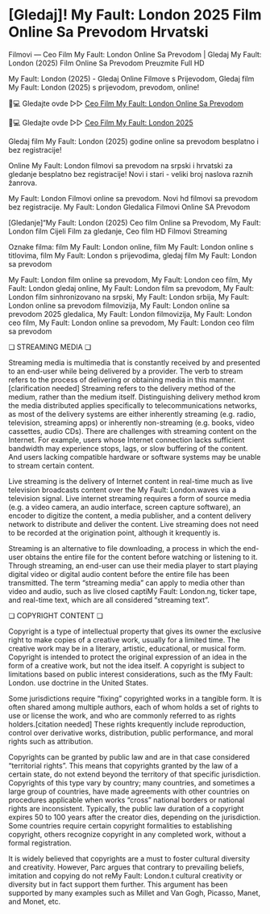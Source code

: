 # [Gledaj]! My Fault: London 2025 Film Online Sa Prevodom Hrvatski

Filmovi — Ceo Film My Fault: London Online Sa Prevodom | Gledaj My Fault: London (2025) Film Online Sa Prevodom Preuzmite Full HD

My Fault: London (2025) - Gledaj Online Filmove s Prijevodom, Gledaj film My Fault: London (2025) s prijevodom, prevodom, online!

📱💻 Gledajte ovde ▷▷ [Ceo Film My Fault: London Online Sa Prevodom](https://t.co/3nE1mn8vGO)

📱💻 Gledajte ovde ▷▷ [Ceo Film My Fault: London 2025](https://t.co/3nE1mn8vGO)

Gledaj film My Fault: London (2025) godine online sa prevodom besplatno i bez registracije!

Online My Fault: London filmovi sa prevodom na srpski i hrvatski za gledanje besplatno bez registracije! Novi i stari - veliki broj naslova raznih žanrova.

My Fault: London Filmovi online sa prevodom. Novi hd filmovi sa prevodom bez registracije. My Fault: London Gledalica Filmovi Online SA Prevodom

[Gledanje]“My Fault: London (2025) Ceo film Online sa Prevodom, My Fault: London film Cijeli Film za gledanje, Ceo film HD Filmovi Streaming

Oznake filma: film My Fault: London online, film My Fault: London online s titlovima, film My Fault: London s prijevodima, gledaj film My Fault: London sa prevodom

My Fault: London film online sa prevodom, My Fault: London ceo film, My Fault: London gledaj online, My Fault: London film sa prevodom, My Fault: London film sinhronizovano na srpski, My Fault: London srbija, My Fault: London online sa prevodom filmovizija, My Fault: London online sa prevodom 2025 gledalica, My Fault: London filmovizija, My Fault: London ceo film, My Fault: London online sa prevodom, My Fault: London ceo film sa prevodom

❏ STREAMING MEDIA ❏

Streaming media is multimedia that is constantly received by and presented to an end-user while being delivered by a provider. The verb to stream refers to the process of delivering or obtaining media in this manner.[clarification needed] Streaming refers to the delivery method of the medium, rather than the medium itself. Distinguishing delivery method krom the media distributed applies specifically to telecommunications networks, as most of the delivery systems are either inherently streaming (e.g. radio, television, streaming apps) or inherently non-streaming (e.g. books, video cassettes, audio CDs). There are challenges with streaming content on the Internet. For example, users whose Internet connection lacks sufficient bandwidth may experience stops, lags, or slow buffering of the content. And users lacking compatible hardware or software systems may be unable to stream certain content.

Live streaming is the delivery of Internet content in real-time much as live television broadcasts content over the My Fault: London.waves via a television signal. Live internet streaming requires a form of source media (e.g. a video camera, an audio interface, screen capture software), an encoder to digitize the content, a media publisher, and a content delivery network to distribute and deliver the content. Live streaming does not need to be recorded at the origination point, although it krequently is.

Streaming is an alternative to file downloading, a process in which the end-user obtains the entire file for the content before watching or listening to it. Through streaming, an end-user can use their media player to start playing digital video or digital audio content before the entire file has been transmitted. The term “streaming media” can apply to media other than video and audio, such as live closed captiMy Fault: London.ng, ticker tape, and real-time text, which are all considered “streaming text”.

❏ COPYRIGHT CONTENT ❏

Copyright is a type of intellectual property that gives its owner the exclusive right to make copies of a creative work, usually for a limited time. The creative work may be in a literary, artistic, educational, or musical form. Copyright is intended to protect the original expression of an idea in the form of a creative work, but not the idea itself. A copyright is subject to limitations based on public interest considerations, such as the fMy Fault: London. use doctrine in the United States.

Some jurisdictions require “fixing” copyrighted works in a tangible form. It is often shared among multiple authors, each of whom holds a set of rights to use or license the work, and who are commonly referred to as rights holders.[citation needed] These rights krequently include reproduction, control over derivative works, distribution, public performance, and moral rights such as attribution.

Copyrights can be granted by public law and are in that case considered “territorial rights”. This means that copyrights granted by the law of a certain state, do not extend beyond the territory of that specific jurisdiction. Copyrights of this type vary by country; many countries, and sometimes a large group of countries, have made agreements with other countries on procedures applicable when works “cross” national borders or national rights are inconsistent. Typically, the public law duration of a copyright expires 50 to 100 years after the creator dies, depending on the jurisdiction. Some countries require certain copyright formalities to establishing copyright, others recognize copyright in any completed work, without a formal registration.

It is widely believed that copyrights are a must to foster cultural diversity and creativity. However, Parc argues that contrary to prevailing beliefs, imitation and copying do not reMy Fault: London.t cultural creativity or diversity but in fact support them further. This argument has been supported by many examples such as Millet and Van Gogh, Picasso, Manet, and Monet, etc.
